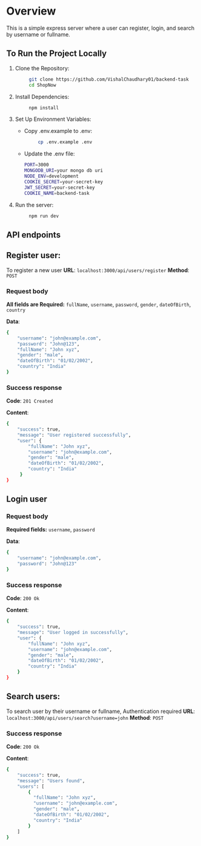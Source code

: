 # Overview

This is a simple express server where a user can register, login, and search by username or fullname.

## To Run the Project Locally

1. Clone the Repository:
     ```bash
          git clone https://github.com/VishalChaudhary01/backend-task
          cd ShopNow
     ```

2. Install Dependencies:
     ```bash
          npm install
     ```

3. Set Up Environment Variables:

     - Copy .env.example to .env:
          ```bash
               cp .env.example .env
          ```

     - Update the .env file:
          ```bash
          PORT=3000
          MONGODB_URI=your mongo db uri
          NODE_ENV=development
          COOKIE_SECRET=your-secret-key
          JWT_SECRET=your-secret-key
          COOKIE_NAME=backend-task
          ```

4. Run the server:
     ```bash
          npm run dev
     ```

## API endpoints

## Register user:

To register a new user
**URL**: `localhost:3000/api/users/register`
**Method**: `POST`

### Request body

**All fields are Required:** `fullName`, `username`, `password`, `gender`, `dateOfBirth`, `country`

**Data**:

```bash
{
    "username": "john@example.com",
    "password": "John@123",
    "fullName": "John xyz",
    "gender": "male",
    "dateOfBirth": "01/02/2002",
    "country": "India"
}
```

### Success response

**Code**: `201 Created`

**Content**:

```bash
{
    "success": true,
    "message": "User registered successfully",
    "user": {
        "fullName": "John xyz",
        "username": "john@example.com",
        "gender": "male",
        "dateOfBirth": "01/02/2002",
        "country": "India"
     }
}
```

## Login user

### Request body

**Required fields:** `username`, `password`

**Data**:

```bash
{
    "username": "john@example.com",
    "password": "John@123"
}
```

### Success response

**Code**: `200 Ok`

**Content**:

```bash
{
    "success": true,
    "message": "User logged in successfully",
    "user": {
        "fullName": "John xyz",
        "username": "john@example.com",
        "gender": "male",
        "dateOfBirth": "01/02/2002",
        "country": "India"
    }
}
```

## Search users:

To search user by their username or fullname, Authentication required
**URL**: `localhost:3000/api/users/search?username=john`
**Method**: `POST`

### Success response

**Code**: `200 Ok`

**Content**:

```bash
{
    "success": true,
    "message": "Users found",
    "users": [
        {
          "fullName": "John xyz",
          "username": "john@example.com",
          "gender": "male",
          "dateOfBirth": "01/02/2002",
          "country": "India"
        }
    ]
}
```
